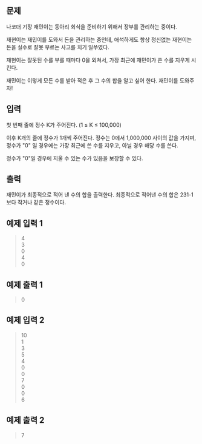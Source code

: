 ## 문제
나코더 기장 재민이는 동아리 회식을 준비하기 위해서 장부를 관리하는 중이다.

재현이는 재민이를 도와서 돈을 관리하는 중인데, 애석하게도 항상 정신없는 재현이는 돈을 실수로 잘못 부르는 사고를 치기 일쑤였다.

재현이는 잘못된 수를 부를 때마다 0을 외쳐서, 가장 최근에 재민이가 쓴 수를 지우게 시킨다.

재민이는 이렇게 모든 수를 받아 적은 후 그 수의 합을 알고 싶어 한다. 재민이를 도와주자!

## 입력
첫 번째 줄에 정수 K가 주어진다. (1 ≤ K ≤ 100,000)

이후 K개의 줄에 정수가 1개씩 주어진다. 정수는 0에서 1,000,000 사이의 값을 가지며, 정수가 "0" 일 경우에는 가장 최근에 쓴 수를 지우고, 아닐 경우 해당 수를 쓴다.

정수가 "0"일 경우에 지울 수 있는 수가 있음을 보장할 수 있다.

## 출력
재민이가 최종적으로 적어 낸 수의 합을 출력한다. 최종적으로 적어낸 수의 합은 231-1보다 작거나 같은 정수이다.

## 예제 입력 1 
> 4 <br>
3 <br>
0 <br>
4 <br>
0

## 예제 출력 1
> 0

## 예제 입력 2
> 10 <br>
1 <br>
3 <br>
5 <br>
4 <br>
0 <br>
0 <br>
7 <br>
0 <br>
0 <br>
6

## 예제 출력 2
> 7